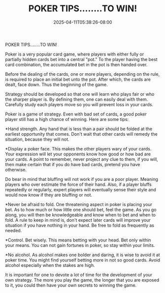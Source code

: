 ﻿---
title: "POKER TIPS........TO WIN!"
date: 2025-04-11T05:38:26-08:00
description: "Gambling Tips for Web Success"
featured_image: "/images/Gambling.jpg"
tags: ["Gambling"]
---

POKER TIPS........TO WIN!                                                                    

Poker is a very popular card game, where players with either fully or partially hidden cards bet into a central "pot."  To the player having the best card combination, the accumulated bet in the pot is then handed over.  

Before the dealing of the cards, one or more players, depending on the rule, is required to place an initial bet unto the pot. After which, the cards are dealt, face down.  Thus the beginning of the game.

Strategy should be developed so that one will learn who plays fair or who the sharper player is.  By defining them, one can easily deal with them.  Carefully study each players move so you will prevent loss in your cards.

Poker is a game of strategy.  Even with bad set of cards, a good poker player still has a high chance of winning.  Here are some tips:

*Hand strength.  Any hand that is less than a pair should be folded at the earliest opportunity that comes.  Don't wait that other cards will remedy the situation, because they will not.

*Display a poker face.  This makes the other players wary of your cards.  Your expression will let your opponents know how good or how bad are your cards.  A point to remember, never project any clue to them, if you will, then make certain that if you do have bad cards, pretend you have otherwise.

Do bear in mind that bluffing will not work if you are a poor player.  Meaning players who over estimate the force of their hand.  Also, if a player bluffs repeatedly or regularly, expert players will eventually sense their style and would now know if they are bluffing or not.

*Never be afraid to fold.  One threatening aspect in poker is placing your bet.  As to how much or how little one should bet, feel the game.  As you go along, you will then be knowledgeable and know when to bet and when to fold.  A rule to keep in mind is, don't expect later cards will improve your situation if you have nothing in your hand.  Be free to fold as frequently as needed. 

*Control.  Bet wisely.  This means betting with your head.  Bet only within your means.  You can not gain fortunes in poker, so stay within your limits.

*No alcohol.  As alcohol makes one bolder and daring, it is wise to avoid it at poker time.  You might find yourself betting more in not so good cards.  Avoid alcohol especially when the stakes are high.

It is important for one to devote a lot of time for the development of your own strategy.  The more you play the game, the longer that you are exposed to it, you could then have your own secrets to winning the game.

